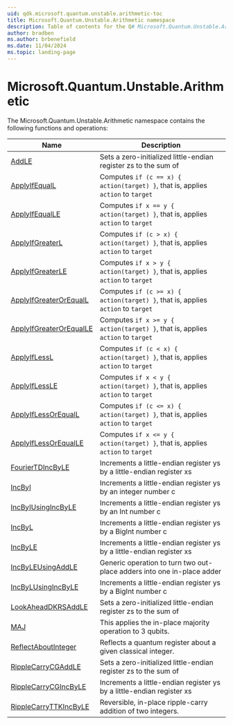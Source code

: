 ```yaml
---
uid: qdk.microsoft.quantum.unstable.arithmetic-toc
title: Microsoft.Quantum.Unstable.Arithmetic namespace
description: Table of contents for the Q# Microsoft.Quantum.Unstable.Arithmetic namespace
author: bradben
ms.author: brbenefield
ms.date: 11/04/2024
ms.topic: landing-page
---
```


# Microsoft.Quantum.Unstable.Arithmetic

The Microsoft.Quantum.Unstable.Arithmetic namespace contains the following functions and operations:



| Name | Description |
|------|-------------|
| [AddLE](xref:Qdk.Microsoft.Quantum.Unstable.Arithmetic.AddLE) | Sets a zero-initialized little-endian register zs to the sum of |
| [ApplyIfEqualL](xref:Qdk.Microsoft.Quantum.Unstable.Arithmetic.ApplyIfEqualL) | Computes `if (c == x) { action(target) }`, that is, applies `action` to `target` |
| [ApplyIfEqualLE](xref:Qdk.Microsoft.Quantum.Unstable.Arithmetic.ApplyIfEqualLE) | Computes `if x == y { action(target) }`, that is, applies `action` to `target` |
| [ApplyIfGreaterL](xref:Qdk.Microsoft.Quantum.Unstable.Arithmetic.ApplyIfGreaterL) | Computes `if (c > x) { action(target) }`, that is, applies `action` to `target` |
| [ApplyIfGreaterLE](xref:Qdk.Microsoft.Quantum.Unstable.Arithmetic.ApplyIfGreaterLE) | Computes `if x > y { action(target) }`, that is, applies `action` to `target` |
| [ApplyIfGreaterOrEqualL](xref:Qdk.Microsoft.Quantum.Unstable.Arithmetic.ApplyIfGreaterOrEqualL) | Computes `if (c >= x) { action(target) }`, that is, applies `action` to `target` |
| [ApplyIfGreaterOrEqualLE](xref:Qdk.Microsoft.Quantum.Unstable.Arithmetic.ApplyIfGreaterOrEqualLE) | Computes `if x >= y { action(target) }`, that is, applies `action` to `target` |
| [ApplyIfLessL](xref:Qdk.Microsoft.Quantum.Unstable.Arithmetic.ApplyIfLessL) | Computes `if (c < x) { action(target) }`, that is, applies `action` to `target` |
| [ApplyIfLessLE](xref:Qdk.Microsoft.Quantum.Unstable.Arithmetic.ApplyIfLessLE) | Computes `if x < y { action(target) }`, that is, applies `action` to `target` |
| [ApplyIfLessOrEqualL](xref:Qdk.Microsoft.Quantum.Unstable.Arithmetic.ApplyIfLessOrEqualL) | Computes `if (c <= x) { action(target) }`, that is, applies `action` to `target` |
| [ApplyIfLessOrEqualLE](xref:Qdk.Microsoft.Quantum.Unstable.Arithmetic.ApplyIfLessOrEqualLE) | Computes `if x <= y { action(target) }`, that is, applies `action` to `target` |
| [FourierTDIncByLE](xref:Qdk.Microsoft.Quantum.Unstable.Arithmetic.FourierTDIncByLE) | Increments a little-endian register ys by a little-endian register xs |
| [IncByI](xref:Qdk.Microsoft.Quantum.Unstable.Arithmetic.IncByI) | Increments a little-endian register ys by an integer number c |
| [IncByIUsingIncByLE](xref:Qdk.Microsoft.Quantum.Unstable.Arithmetic.IncByIUsingIncByLE) | Increments a little-endian register ys by an Int number c |
| [IncByL](xref:Qdk.Microsoft.Quantum.Unstable.Arithmetic.IncByL) | Increments a little-endian register ys by a BigInt number c |
| [IncByLE](xref:Qdk.Microsoft.Quantum.Unstable.Arithmetic.IncByLE) | Increments a little-endian register ys by a little-endian register xs |
| [IncByLEUsingAddLE](xref:Qdk.Microsoft.Quantum.Unstable.Arithmetic.IncByLEUsingAddLE) | Generic operation to turn two out-place adders into one in-place adder |
| [IncByLUsingIncByLE](xref:Qdk.Microsoft.Quantum.Unstable.Arithmetic.IncByLUsingIncByLE) | Increments a little-endian register ys by a BigInt number c |
| [LookAheadDKRSAddLE](xref:Qdk.Microsoft.Quantum.Unstable.Arithmetic.LookAheadDKRSAddLE) | Sets a zero-initialized little-endian register zs to the sum of |
| [MAJ](xref:Qdk.Microsoft.Quantum.Unstable.Arithmetic.MAJ) | This applies the in-place majority operation to 3 qubits. |
| [ReflectAboutInteger](xref:Qdk.Microsoft.Quantum.Unstable.Arithmetic.ReflectAboutInteger) | Reflects a quantum register about a given classical integer. |
| [RippleCarryCGAddLE](xref:Qdk.Microsoft.Quantum.Unstable.Arithmetic.RippleCarryCGAddLE) | Sets a zero-initialized little-endian register zs to the sum of |
| [RippleCarryCGIncByLE](xref:Qdk.Microsoft.Quantum.Unstable.Arithmetic.RippleCarryCGIncByLE) | Increments a little-endian register ys by a little-endian register xs |
| [RippleCarryTTKIncByLE](xref:Qdk.Microsoft.Quantum.Unstable.Arithmetic.RippleCarryTTKIncByLE) | Reversible, in-place ripple-carry addition of two integers. |
